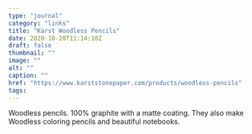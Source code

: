 ```yaml
---
type: "journal"
category: "links"
title: "Karst Woodless Pencils"
date: 2020-10-20T11:14:10Z
draft: false
thumbnail: ""
image: ""
alt: ""
caption: ""
href: "https://www.karststonepaper.com/products/woodless-pencils"
tags:
---
```


Woodless pencils. 100% graphite with a matte coating. They also make Woodless coloring pencils and beautiful notebooks.
